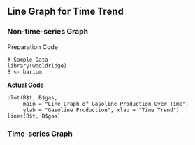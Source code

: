 ## Line Graph for Time Trend

### Non-time-series Graph
Preparation Code
```
# Sample Data
library(wooldridge)
B <- barium
```
**Actual Code**
```
plot(B$t, B$gas,
     main = "Line Graph of Gasoline Production Over Time",
     ylab = "Gasoline Production", xlab = "Time Trend")
lines(B$t, B$gas)
```
### Time-series Graph
